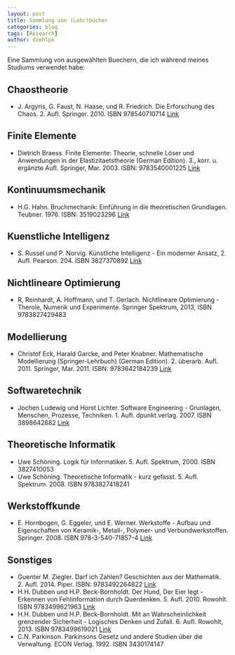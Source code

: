 ```yaml
---
layout: post
title: Sammlung von (Lehr)bücher
categories: blog
tags: [Research]
author: diehlpk
---
```

Eine Sammlung von ausgewählten Buechern, die ich während meines Studiums verwendet habe:

## Chaostheorie
* J. Argyris, G. Faust, N. Haase, und R. Friedrich. Die Erforschung des Chaos. 2. Aufl. Springer. 2010. ISBN 978540710714 [Link](http://www.springer.com/de/book/9783540710714)

## Finite Elemente
* Dietrich Braess. Finite Elemente: Theorie, schnelle Löser und Anwendungen in der Elastizitaetstheorie (German Edition). 3., korr. u. ergänzte
 Aufl. Springer, Mar. 2003. ISBN: 9783540001225 [Link](http://www.springer.com/de/book/9783642347962)

## Kontinuumsmechanik
* H.G. Hahn. Bruchmechanik: Einführung in die theoretischen Grundlagen. Teubner. 1976. ISBN: 3519023296 [Link](http://www.springer.com/de/book/9783827429483) 

## Kuenstliche Intelligenz
* S. Russel und P. Norvig. Künstliche Intelligenz - Ein moderner Ansatz, 2. Aufl. Pearson. 204. ISBN 3827370892 [Link](https://www.pearson-studium.de/kunstliche-intelligenz.html)

## Nichtlineare Optimierung
* R, Reinhardt, A. Hoffmann, und T. Gerlach. Nichtlineare Optimierung - Theroie, Numerik und Experimente. Springer Spektrum, 2013, ISBN 9783827429483

## Modellierung
* Christof Eck, Harald Garcke, and Peter Knabner. Mathematische Modellierung (Springer-Lehrbuch) (German Edition). 2. überarb. Aufl. 2011.
  Springer, Mar. 2011. ISBN: 9783642184239 [Link](http://www.springer.com/de/book/9783642184239)

## Softwaretechnik
* Jochen Ludewig und Horst Lichter. Software Engineering - Grunlagen, Menschen, Prozesse, Techniken. 1. Aufl. dpunkt.verlag. 2007. ISBN 3898642682 [Link](https://dpunkt.de/buecher/4439/software-engineering.html)

## Theoretische Informatik
* Uwe Schöning. Logik für Informatiker. 5. Aufl. Spektrum, 2000. ISBN 3827410053
* Uwe Schöning. Theoretische Informatik - kurz gefasst. 5. Aufl. Spektrum. 2008. ISBN 9783827418241 

## Werkstoffkunde
* E. Hornbogen, G. Eggeler, und E. Werner. Werkstoffe - Aufbau und Eigenschaften von Keramik-, Metall-, Polymer- und Verbundwerkstoffen. Springer. 2008. ISBN 978-3-540-71857-4 [Link](http://link.springer.com/book/10.1007/978-3-540-71858-1)

## Sonstiges
* Guenter M. Ziegler. Darf ich Zahlen? Geschichten aus der Mathematik. 2. Aufl. 2014. Piper. ISBN: 9783492264822 [Link](https://www.piper.de/buecher/darf-ich-zahlen-isbn-978-3-492-26482-2)
* H.H. Dubben und H.P. Beck-Bornholdt. Der Hund, Der Eier legt - Erkennen von Fehlinformation durch Querdenken. 5. Aufl. 2010. Rowohlt. ISBN 9783499621963 [Link](http://www.rowohlt.de/buch/Hans_Peter_Beck_Bornholdt_Der_Hund_der_Eier_legt.15062008.614884.html)
* H.H. Dubben und H.P. Beck-Bornholdt. Mit an Wahrscheinlichkeit grenzender Sicherheit - Logisches Denken und Zufall. 6. Aufl. Rowohlt, 2013. ISBN 9783499619021 [Link](http://www.rowohlt.de/taschenbuch/hans-hermann-dubben-mit-an-wahrscheinlichkeit-grenzender-sicherheit.html)
* C.N. Parkinson. Parkinsons Gesetz und andere Studien über die Verwaltung. ECON Verlag. 1992. ISBN 3430174147
